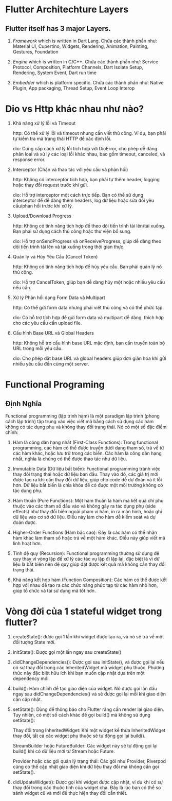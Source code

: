 # Flutter Architechture Layers
## Flutter itself has 3 major Layers.
1. *Framework* which is written in Dart Lang.
    Chứa các thành phần như: Material UI, Cupertino, Widgets, Rendering, Animation, Painting, Gestures, Foundation

2. *Engine* which is written in C/C++.
    Chứa các thành phần như: Service Protocol, Composition, Platform Channels, Dart Isolate Setup, Rendering, System Event, Dart run time 

3. *Embedder* which is platform specific.
    Chứa các thành phần như: Native Plugin, App packaging, Thread Setup, Event Loop Interop


# Dio vs Http khác nhau như nào?
1. Khả năng xử lý lỗi và Timeout

    http: Có thể xử lý lỗi và timeout nhưng cần viết thủ công. Ví dụ, bạn phải tự kiểm tra mã trạng thái HTTP để xác định lỗi.

    dio: Cung cấp cách xử lý lỗi tích hợp với DioError, cho phép dễ dàng phân loại và xử lý các loại lỗi khác nhau, bao gồm timeout, canceled, và response error.

2. Interceptor (Chặn và thao tác với yêu cầu và phản hồi)

    http: Không có interceptor tích hợp, bạn phải tự thêm header, logging hoặc thay đổi request trước khi gửi.

    dio: Hỗ trợ interceptor một cách trực tiếp. Bạn có thể sử dụng interceptor để dễ dàng thêm headers, log dữ liệu hoặc sửa đổi yêu cầu/phản hồi trước khi xử lý.

3. Upload/Download Progress

    http: Không có tính năng tích hợp để theo dõi tiến trình tải lên/tải xuống. Bạn phải sử dụng cách thủ công hoặc thư viện bổ sung.

    dio: Hỗ trợ onSendProgress và onReceiveProgress, giúp dễ dàng theo dõi tiến trình tải lên và tải xuống trong thời gian thực.

4. Quản lý và Hủy Yêu Cầu (Cancel Token)

    http: Không có tính năng tích hợp để hủy yêu cầu. Bạn phải quản lý nó thủ công.

    dio: Hỗ trợ CancelToken, giúp bạn dễ dàng hủy một hoặc nhiều yêu cầu nếu cần.

5. Xử lý Phản hồi dạng Form Data và Multipart

    http: Có thể gửi form data nhưng phải viết thủ công và có thể phức tạp.

    dio: Có hỗ trợ tích hợp để gửi form data và multipart dễ dàng, thích hợp cho các yêu cầu cần upload file.

6. Cấu hình Base URL và Global Headers

    http: Không hỗ trợ cấu hình base URL mặc định, bạn cần truyền toàn bộ URL trong mỗi yêu cầu.

    dio: Cho phép đặt base URL và global headers giúp đơn giản hóa khi gửi nhiều yêu cầu đến cùng một server.

# Functional Programing
## Định Nghĩa
Functional programming (lập trình hàm) là một paradigm lập trình (phong cách lập trình) tập trung vào việc viết mã bằng cách sử dụng các hàm không có tác dụng phụ và không thay đổi trạng thái. Nó có một số đặc điểm chính:

1. Hàm là công dân hạng nhất (First-Class Functions): Trong functional programming, các hàm có thể được truyền dưới dạng tham số, trả về từ các hàm khác, hoặc lưu trữ trong các biến. Các hàm là công dân hạng nhất, nghĩa là chúng có thể được thao tác như dữ liệu.

2. Immutable Data (Dữ liệu bất biến): Functional programming tránh việc thay đổi trạng thái hoặc dữ liệu ban đầu. Thay vào đó, các giá trị mới được tạo ra khi cần thay đổi dữ liệu, giúp cho code dễ dự đoán và ít lỗi hơn. Dữ liệu bất biến là chìa khóa để có được một môi trường không có tác dụng phụ.

3. Hàm thuần (Pure Functions): Một hàm thuần là hàm mà kết quả chỉ phụ thuộc vào các tham số đầu vào và không gây ra tác dụng phụ (side effects) như thay đổi biến ngoài phạm vi hàm, in ra màn hình, hoặc ghi dữ liệu vào cơ sở dữ liệu. Điều này làm cho hàm dễ kiểm soát và dự đoán được.

4. Higher-Order Functions (Hàm bậc cao): Đây là các hàm có thể nhận hàm khác làm tham số hoặc trả về một hàm khác. Điều này giúp viết mã linh hoạt hơn.

5. Tính đệ quy (Recursion): Functional programming thường sử dụng đệ quy thay vì vòng lặp để xử lý các tác vụ lặp đi lặp lại, đặc biệt là vì dữ liệu là bất biến nên đệ quy giúp đạt được kết quả mà không cần thay đổi trạng thái.

6. Khả năng kết hợp hàm (Function Composition): Các hàm có thể được kết hợp với nhau để tạo ra các chức năng phức tạp từ các hàm nhỏ hơn, giúp tổ chức và tái sử dụng mã tốt hơn.

# Vòng đời của 1 stateful widget trong flutter?

1. createState(): được gọi 1 lần khi widget được tạo ra, và nó sẽ trả về một đối tượng State mới.

2. initState(): Được gọi một lần ngay sau createState()

3. didChangeDependencies(): Được gọi sau initState(), và được gọi lại nếu có sự thay đổi trong các InheritedWidget mà widget phụ thuộc. Phương thức này đặc biệt hữu ích khi bạn muốn cập nhật dựa trên một dependency mới.

4. build(): Hàm chính để tạo giao diện của widget. Nó được gọi lần đầu ngay sau didChangeDependencies() và sẽ được gọi lại mỗi khi giao diện cần cập nhật.

5. setState(): Dùng để thông báo cho Flutter rằng cần render lại giao diện. Tuy nhiên, có một số cách khác để gọi build() mà không sử dụng setState():

    Thay đổi trong InheritedWidget: Khi một widget kế thừa InheritedWidget thay đổi, tất cả các widget phụ thuộc sẽ tự động gọi lại build().
    
    StreamBuilder hoặc FutureBuilder: Các widget này sẽ tự động gọi lại build() khi có dữ liệu mới từ Stream hoặc Future.
    
    Provider hoặc các gói quản lý trạng thái: Các gói như Provider, Riverpod cũng có thể cập nhật giao diện khi dữ liệu thay đổi mà không cần gọi setState().

6. didUpdateWidget(): Được gọi khi widget được cập nhật, ví dụ khi có sự thay đổi trong các thuộc tính của widget cha. Đây là lúc bạn có thể so sánh widget cũ và mới để thực hiện thay đổi cần thiết.


